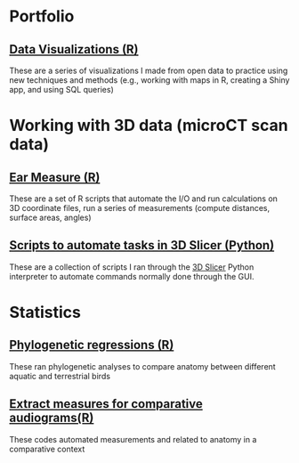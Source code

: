 # Portfolio

## [Data Visualizations (R)](https://github.com/jzeyl/Data-visualizations)
These are a series of visualizations I made from open data to practice using new techniques and methods (e.g., working with maps in R, creating a Shiny app, and using SQL queries)

# Working with 3D data (microCT scan data)
## [Ear Measure (R)](https://github.com/jzeyl/Ear-Measures)
These are a set of R scripts that automate the I/O and run calculations on 3D coordinate files, run a series of measurements (compute distances, surface areas, angles)
## [Scripts to automate tasks in 3D Slicer (Python)](https://github.com/jzeyl/3D-Slicer-Scripts)
These are a collection of scripts I ran through the [3D Slicer](https://www.slicer.org/) Python interpreter to automate commands normally done through the GUI. 

# Statistics
## [Phylogenetic regressions (R)](https://github.com/jzeyl/A-T-Statistics)  
These ran phylogenetic analyses to compare anatomy between different aquatic and terrestrial birds
## [Extract measures for comparative audiograms(R)](https://github.com/jzeyl/Scaling_2021)
These codes automated measurements and related to anatomy in a comparative context
